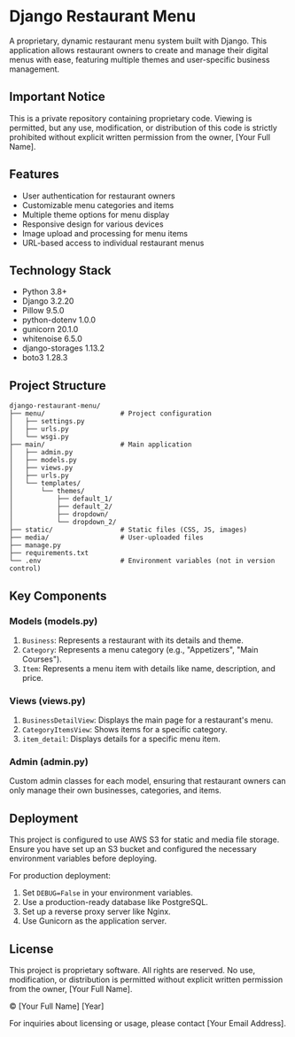 # Django Restaurant Menu

A proprietary, dynamic restaurant menu system built with Django. This application allows restaurant owners to create and manage their digital menus with ease, featuring multiple themes and user-specific business management.

## Important Notice

This is a private repository containing proprietary code. Viewing is permitted, but any use, modification, or distribution of this code is strictly prohibited without explicit written permission from the owner, [Your Full Name].

## Features

- User authentication for restaurant owners
- Customizable menu categories and items
- Multiple theme options for menu display
- Responsive design for various devices
- Image upload and processing for menu items
- URL-based access to individual restaurant menus

## Technology Stack

- Python 3.8+
- Django 3.2.20
- Pillow 9.5.0
- python-dotenv 1.0.0
- gunicorn 20.1.0
- whitenoise 6.5.0
- django-storages 1.13.2
- boto3 1.28.3

## Project Structure

```
django-restaurant-menu/
├── menu/                   # Project configuration
│   ├── settings.py
│   ├── urls.py
│   └── wsgi.py
├── main/                   # Main application
│   ├── admin.py
│   ├── models.py
│   ├── views.py
│   ├── urls.py
│   └── templates/
│       └── themes/
│           ├── default_1/
│           ├── default_2/
│           ├── dropdown/
│           └── dropdown_2/
├── static/                 # Static files (CSS, JS, images)
├── media/                  # User-uploaded files
├── manage.py
├── requirements.txt
└── .env                    # Environment variables (not in version control)
```

## Key Components

### Models (models.py)

1. `Business`: Represents a restaurant with its details and theme.
2. `Category`: Represents a menu category (e.g., "Appetizers", "Main Courses").
3. `Item`: Represents a menu item with details like name, description, and price.

### Views (views.py)

1. `BusinessDetailView`: Displays the main page for a restaurant's menu.
2. `CategoryItemsView`: Shows items for a specific category.
3. `item_detail`: Displays details for a specific menu item.

### Admin (admin.py)

Custom admin classes for each model, ensuring that restaurant owners can only manage their own businesses, categories, and items.

## Deployment

This project is configured to use AWS S3 for static and media file storage. Ensure you have set up an S3 bucket and configured the necessary environment variables before deploying.

For production deployment:
1. Set `DEBUG=False` in your environment variables.
2. Use a production-ready database like PostgreSQL.
3. Set up a reverse proxy server like Nginx.
4. Use Gunicorn as the application server.

## License

This project is proprietary software. All rights are reserved. No use, modification, or distribution is permitted without explicit written permission from the owner, [Your Full Name].

© [Your Full Name] [Year]

For inquiries about licensing or usage, please contact [Your Email Address].
